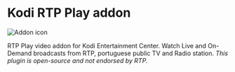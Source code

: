Kodi RTP Play addon
=========================

![Addon icon](https://github.com/enen92/plugin.video.rtpplay/blob/master/icon.png?raw=true)

RTP Play video addon for Kodi Entertainment Center. Watch Live and On-Demand broadcasts from RTP, portuguese public TV and Radio station.
*This plugin is open-source and not endorsed by RTP.*



